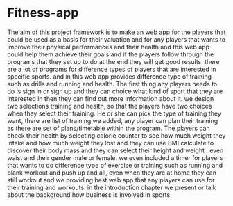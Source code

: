# Fitness-app
The aim of this project framework is to make an web app for the players that could be used as a basis for their valuation and for any players that wants to improve their physical performances and their health and this web app could help them achieve their goals and if the players follow through the programs that they set up to do at the end they will get good results. there are a lot of programs for difference types of players that are interested in specific sports. and in this web app provides difference type of training such as drills and running and health. The first thing any players needs to do is sign in or sign up and they can choice what kind of sport that they are interested in then they can find out more information about it. we design two selections training and health, so that the players have two choices when they select their training. He or she can pick the type of training they want, there are list of training we added, any player can plan their training as there are set of plans/timetable within the program. The players can check their health by selecting calorie counter to see how much weight they intake and how much weight they lost and they can use BMI calculate to discover their body mass and they can select their height and weight , even waist and their gender male or female. we even included a timer for players that wants to do difference type of exercise or training such as running and plank workout and push up and all, even when they are at home they can still workout and we providing best web app that any players can use for their training and workouts. in the introduction chapter we present or talk about the background how business is involved in sports

